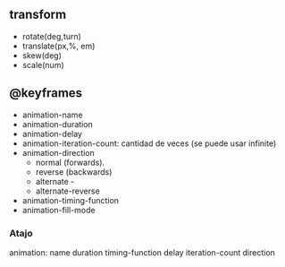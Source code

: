## transform
- rotate(deg,turn)
- translate(px,%, em)
- skew(deg)
- scale(num)

## @keyframes
- animation-name
- animation-duration
- animation-delay
- animation-iteration-count: cantidad de veces (se puede usar infinite)
- animation-direction
    - normal  (forwards).  
    - reverse  (backwards)
    - alternate - 
    - alternate-reverse  
- animation-timing-function
- animation-fill-mode

### Atajo
animation: name duration timing-function delay iteration-count direction